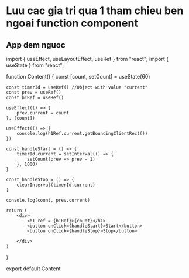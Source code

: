 # Luu cac gia tri qua 1 tham chieu ben ngoai function component

## App dem nguoc
import { useEffect, useLayoutEffect, useRef } from "react";
import { useState } from "react";

function Content() {
    const [count, setCount] = useState(60)

    const timerId = useRef() //Object with value "current"
    const prev = useRef()
    const h1Ref = useRef()

    useEffect(() => {
        prev.current = count
    }, [count])

    useEffect(() => {
        console.log(h1Ref.current.getBoundingClientRect())
    })
    
    const handleStart = () => {
        timerId.current = setInterval(() => {
            setCount(prev => prev - 1)
        }, 1000)
    }

    const handleStop = () => {
        clearInterval(timerId.current)
    }

    console.log(count, prev.current)

    return (
        <div> 
            <h1 ref = {h1Ref}>{count}</h1>
            <button onClick={handleStart}>Start</button>
            <button onClick={handleStop}>Stop</button>

        </div>
    )
}

export default Content